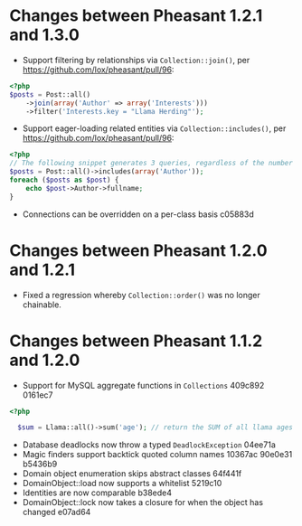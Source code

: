 Changes between Pheasant 1.2.1 and 1.3.0
========================================

  - Support filtering by relationships via `Collection::join()`, per
    https://github.com/lox/pheasant/pull/96:
```php
<?php
$posts = Post::all()
    ->join(array('Author' => array('Interests')))
    ->filter('Interests.key = "Llama Herding"');
```

  - Support eager-loading related entities via `Collection::includes()`, per
    https://github.com/lox/pheasant/pull/96:
```php
<?php
// The following snippet generates 3 queries, regardless of the number of posts
$posts = Post::all()->includes(array('Author'));
foreach ($posts as $post) {
    echo $post->Author->fullname;
}
```

  - Connections can be overridden on a per-class basis c05883d

Changes between Pheasant 1.2.0 and 1.2.1
========================================

  - Fixed a regression whereby `Collection::order()` was no longer chainable.

Changes between Pheasant 1.1.2 and 1.2.0
========================================

  - Support for MySQL aggregate functions in `Collections` 409c892 0161ec7

```php
<?php

  $sum = Llama::all()->sum('age'); // return the SUM of all llama ages
```

  - Database deadlocks now throw a typed `DeadlockException` 04ee71a
  - Magic finders support backtick quoted column names 10367ac 90e0e31 b5436b9
  - Domain object enumeration skips abstract classes 64f441f
  - DomainObject::load now supports a whitelist 5219c10
  - Identities are now comparable b38ede4
  - DomainObject::lock now takes a closure for when the object has changed e07ad64

